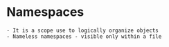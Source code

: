 # Namespaces
	
	- It is a scope use to logically organize objects 
	- Nameless namespaces - visible only within a file 